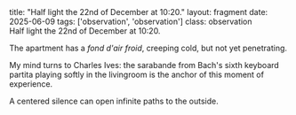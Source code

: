 <div class="ornament personal"></div>
title: "Half light the 22nd of December at 10:20."
layout: fragment
date: 2025-06-09
tags: ['observation', 'observation']
class: observation
<div class="ornament personal"></div>
Half light the 22nd of December at 10:20. 

The apartment has a _fond d'air froid_, creeping cold, but not yet penetrating. 

My mind turns to Charles Ives: the sarabande from Bach's sixth keyboard partita playing softly in the livingroom is the anchor of this moment of experience.

A centered silence can open infinite paths to the outside.
<!-- 
Observation formatted with specialized formatter for Animal Rationis Capax
Observation type: observation
Generated: 2025-06-09 13:49:03
-->